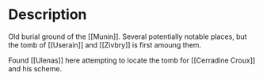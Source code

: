 # Description
Old burial ground of the [[Munin]]. Several potentially notable places, but the tomb of [[Userain]] and [[Zivbry]] is first amoung them.

Found [[Ulenas]] here attempting to locate the tomb for [[Cerradine Croux]] and his scheme.